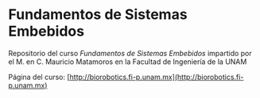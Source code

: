 # Fundamentos de Sistemas Embebidos
Repositorio del curso _Fundamentos de Sistemas Embebidos_ impartido por el M. en C. Mauricio Matamoros en la Facultad de Ingeniería de la UNAM

Página del curso: [http://biorobotics.fi-p.unam.mx](http://biorobotics.fi-p.unam.mx)